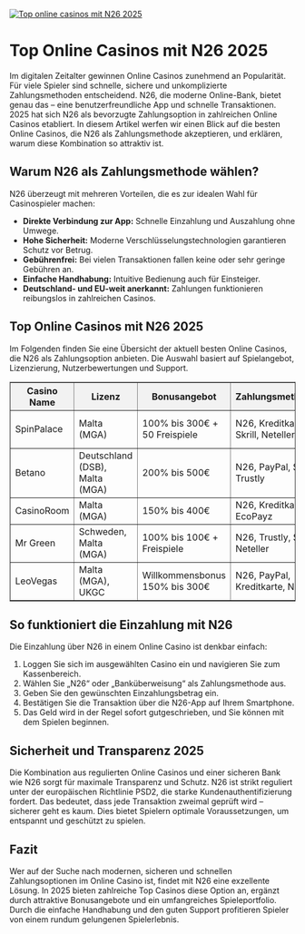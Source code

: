 [![Top online casinos mit N26 2025](https://123-caf.pages.dev/gitsignup.png)](https://vrmoo.ru/Bt82HjjY)

<h1>Top Online Casinos mit N26 2025</h1>  <p>Im digitalen Zeitalter gewinnen Online Casinos zunehmend an Popularität. Für viele Spieler sind schnelle, sichere und unkomplizierte Zahlungsmethoden entscheidend. N26, die moderne Online-Bank, bietet genau das – eine benutzerfreundliche App und schnelle Transaktionen. 2025 hat sich N26 als bevorzugte Zahlungsoption in zahlreichen Online Casinos etabliert. In diesem Artikel werfen wir einen Blick auf die besten Online Casinos, die N26 als Zahlungsmethode akzeptieren, und erklären, warum diese Kombination so attraktiv ist.</p>  <h2>Warum N26 als Zahlungsmethode wählen?</h2> <p>N26 überzeugt mit mehreren Vorteilen, die es zur idealen Wahl für Casinospieler machen:</p> <ul>   <li><strong>Direkte Verbindung zur App:</strong> Schnelle Einzahlung und Auszahlung ohne Umwege.</li>   <li><strong>Hohe Sicherheit:</strong> Moderne Verschlüsselungstechnologien garantieren Schutz vor Betrug.</li>   <li><strong>Gebührenfrei:</strong> Bei vielen Transaktionen fallen keine oder sehr geringe Gebühren an.</li>   <li><strong>Einfache Handhabung:</strong> Intuitive Bedienung auch für Einsteiger.</li>   <li><strong>Deutschland- und EU-weit anerkannt:</strong> Zahlungen funktionieren reibungslos in zahlreichen Casinos.</li> </ul>  <h2>Top Online Casinos mit N26 2025</h2> <p>Im Folgenden finden Sie eine Übersicht der aktuell besten Online Casinos, die N26 als Zahlungsoption anbieten. Die Auswahl basiert auf Spielangebot, Lizenzierung, Nutzerbewertungen und Support.</p>  <table border="1" cellpadding="8" cellspacing="0" style="border-collapse: collapse; width: 100%;">   <thead>     <tr style="background-color: #f2f2f2;">       <th>Casino Name</th>       <th>Lizenz</th>       <th>Bonusangebot</th>       <th>Zahlungsmethoden</th>       <th>Besonderheiten</th>     </tr>   </thead>   <tbody>     <tr>       <td>SpinPalace</td>       <td>Malta (MGA)</td>       <td>100% bis 300€ + 50 Freispiele</td>       <td>N26, Kreditkarte, Skrill, Neteller</td>       <td>Großes Live Casino, VIP-Programm</td>     </tr>     <tr>       <td>Betano</td>       <td>Deutschland (DSB), Malta (MGA)</td>       <td>200% bis 500€</td>       <td>N26, PayPal, Sofort, Trustly</td>       <td>Sportwetten und Casino kombiniert</td>     </tr>     <tr>       <td>CasinoRoom</td>       <td>Malta (MGA)</td>       <td>150% bis 400€</td>       <td>N26, Kreditkarte, EcoPayz</td>       <td>Kreative Games, schneller Support</td>     </tr>     <tr>       <td>Mr Green</td>       <td>Schweden, Malta (MGA)</td>       <td>100% bis 100€ + Freispiele</td>       <td>N26, Trustly, Skrill, Neteller</td>       <td>Ausgezeichnete Benutzeroberfläche</td>     </tr>     <tr>       <td>LeoVegas</td>       <td>Malta (MGA), UKGC</td>       <td>Willkommensbonus 150% bis 300€</td>       <td>N26, PayPal, Kreditkarte, Neteller</td>       <td>Mobiles Spielen optimiert</td>     </tr>   </tbody> </table>  <h2>So funktioniert die Einzahlung mit N26</h2> <p>Die Einzahlung über N26 in einem Online Casino ist denkbar einfach:</p> <ol>   <li>Loggen Sie sich im ausgewählten Casino ein und navigieren Sie zum Kassenbereich.</li>   <li>Wählen Sie „N26“ oder „Banküberweisung“ als Zahlungsmethode aus.</li>   <li>Geben Sie den gewünschten Einzahlungsbetrag ein.</li>   <li>Bestätigen Sie die Transaktion über die N26-App auf Ihrem Smartphone.</li>   <li>Das Geld wird in der Regel sofort gutgeschrieben, und Sie können mit dem Spielen beginnen.</li> </ol>  <h2>Sicherheit und Transparenz 2025</h2> <p>Die Kombination aus regulierten Online Casinos und einer sicheren Bank wie N26 sorgt für maximale Transparenz und Schutz. N26 ist strikt reguliert unter der europäischen Richtlinie PSD2, die starke Kundenauthentifizierung fordert. Das bedeutet, dass jede Transaktion zweimal geprüft wird – sicherer geht es kaum. Dies bietet Spielern optimale Voraussetzungen, um entspannt und geschützt zu spielen.</p>  <h2>Fazit</h2> <p>Wer auf der Suche nach modernen, sicheren und schnellen Zahlungsoptionen im Online Casino ist, findet mit N26 eine exzellente Lösung. In 2025 bieten zahlreiche Top Casinos diese Option an, ergänzt durch attraktive Bonusangebote und ein umfangreiches Spieleportfolio. Durch die einfache Handhabung und den guten Support profitieren Spieler von einem rundum gelungenen Spielerlebnis.</p>